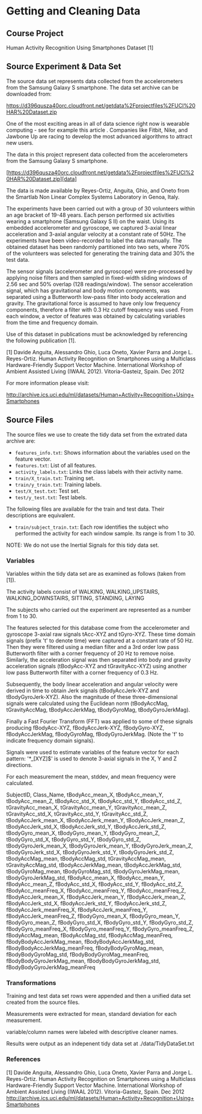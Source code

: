 # Getting and Cleaning Data 

## Course Project

Human Activity Recognition Using Smartphones Dataset [1]

## Source Experiment & Data Set

The source data set represents data collected from the accelerometers from the Samsung Galaxy S smartphone. The data set archive can be downloaded from:

https://d396qusza40orc.cloudfront.net/getdata%2Fprojectfiles%2FUCI%20HAR%20Dataset.zip

One of the most exciting areas in all of data science right now is wearable computing - see for example this article . Companies like Fitbit, Nike, and Jawbone Up are racing to develop the most advanced algorithms to attract new users. 

The data in this project represent data collected from the accelerometers from
the Samsung Galaxy S smartphone.

[https://d396qusza40orc.cloudfront.net/getdata%2Fprojectfiles%2FUCI%20HAR%20Dataset.zip][data]

The data is made available by Reyes-Ortiz, Anguita, Ghio, and Oneto from the
Smartlab Non Linear Complex Systems Laboratory in Genoa, Italy.

The experiments have been carried out with a group of 30 volunteers within an age bracket of 19-48 years. Each person performed six activities wearing a smartphone (Samsung Galaxy S II) on the waist. Using its embedded accelerometer and gyroscope, we captured 3-axial linear acceleration and 3-axial angular velocity at a constant rate of 50Hz. The experiments have been video-recorded to label the data manually. The obtained dataset has been randomly partitioned into two sets, where 70% of the volunteers was selected for generating the training data and 30% the test data.

The sensor signals (accelerometer and gyroscope) were pre-processed by applying noise filters and then sampled in fixed-width sliding windows of 2.56 sec and 50% overlap (128 readings/window). The sensor acceleration signal, which has gravitational and body motion components, was separated using a Butterworth low-pass filter into body acceleration and gravity. The gravitational force is assumed to have only low frequency components, therefore a filter with 0.3 Hz cutoff frequency was used. From each window, a vector of features was obtained by calculating variables from the time and frequency domain.

Use of this dataset in publications must be acknowledged by referencing the following publication [1].

[1] Davide Anguita, Alessandro Ghio, Luca Oneto, Xavier Parra and Jorge L.  Reyes-Ortiz. Human Activity Recognition on Smartphones using a Multiclass Hardware-Friendly Support Vector Machine. International Workshop of Ambient Assisted Living (IWAAL 2012). Vitoria-Gasteiz, Spain. Dec 2012

For more information please visit:

http://archive.ics.uci.edu/ml/datasets/Human+Activity+Recognition+Using+Smartphones

## Source Files

The source files we use to create the tidy data set from the extrated data archive are:

* `features_info.txt`: Shows information about the variables used on the feature vector.
* `features.txt`: List of all features.
* `activity_labels.txt`: Links the class labels with their activity name.
* `train/X_train.txt`: Training set.
* `train/y_train.txt`: Training labels.
* `test/X_test.txt`: Test set.
* `test/y_test.txt`: Test labels.

The following files are available for the train and test data. Their descriptions are equivalent.

* `train/subject_train.txt`: Each row identifies the subject who performed the activity for each window sample. Its range is from 1 to 30.

NOTE: We do not use the Inertial Signals for this tidy data set.

### Variables

Variables within the tidy data set are as examined as follows (taken from [1]).

The activity labels consist of WALKING, WALKING_UPSTAIRS, WALKING_DOWNSTAIRS, SITTING, STANDING, LAYING

The subjects who carried out the experiment are represented as a number from 1 to 30.

The features selected for this database come from the accelerometer and gyroscope 3-axial raw signals tAcc-XYZ and tGyro-XYZ. These time domain signals (prefix 't' to denote time) were captured at a constant rate of 50 Hz. Then they were filtered using a median filter and a 3rd order low pass Butterworth filter with a corner frequency of 20 Hz to remove noise. Similarly, the acceleration signal was then separated into body and gravity acceleration signals (tBodyAcc-XYZ and tGravityAcc-XYZ) using another low pass Butterworth filter with a corner frequency of 0.3 Hz.

Subsequently, the body linear acceleration and angular velocity were derived in time to obtain Jerk signals (tBodyAccJerk-XYZ and tBodyGyroJerk-XYZ). Also the magnitude of these three-dimensional signals were calculated using the Euclidean norm (tBodyAccMag, tGravityAccMag, tBodyAccJerkMag, tBodyGyroMag, tBodyGyroJerkMag).

Finally a Fast Fourier Transform (FFT) was applied to some of these signals producing fBodyAcc-XYZ, fBodyAccJerk-XYZ, fBodyGyro-XYZ, fBodyAccJerkMag, fBodyGyroMag, fBodyGyroJerkMag. (Note the 'f' to indicate frequency domain signals).

Signals were used to estimate variables of the feature vector for each pattern: '*_[XYZ]$' is used to denote 3-axial signals in the X, Y and Z directions.

For each measurement the mean, stddev, and mean frequency were calculated.

SubjectID, Class_Name, tBodyAcc_mean_X, tBodyAcc_mean_Y, tBodyAcc_mean_Z, tBodyAcc_std_X, tBodyAcc_std_Y, tBodyAcc_std_Z, tGravityAcc_mean_X, tGravityAcc_mean_Y, tGravityAcc_mean_Z, tGravityAcc_std_X, tGravityAcc_std_Y, tGravityAcc_std_Z, tBodyAccJerk_mean_X, tBodyAccJerk_mean_Y, tBodyAccJerk_mean_Z, tBodyAccJerk_std_X, tBodyAccJerk_std_Y, tBodyAccJerk_std_Z, tBodyGyro_mean_X, tBodyGyro_mean_Y, tBodyGyro_mean_Z, tBodyGyro_std_X, tBodyGyro_std_Y, tBodyGyro_std_Z, tBodyGyroJerk_mean_X, tBodyGyroJerk_mean_Y, tBodyGyroJerk_mean_Z, tBodyGyroJerk_std_X, tBodyGyroJerk_std_Y, tBodyGyroJerk_std_Z, tBodyAccMag_mean, tBodyAccMag_std, tGravityAccMag_mean, tGravityAccMag_std, tBodyAccJerkMag_mean, tBodyAccJerkMag_std, tBodyGyroMag_mean, tBodyGyroMag_std, tBodyGyroJerkMag_mean, tBodyGyroJerkMag_std, fBodyAcc_mean_X, fBodyAcc_mean_Y, fBodyAcc_mean_Z, fBodyAcc_std_X, fBodyAcc_std_Y, fBodyAcc_std_Z, fBodyAcc_meanFreq_X, fBodyAcc_meanFreq_Y, fBodyAcc_meanFreq_Z, fBodyAccJerk_mean_X, fBodyAccJerk_mean_Y, fBodyAccJerk_mean_Z, fBodyAccJerk_std_X, fBodyAccJerk_std_Y, fBodyAccJerk_std_Z, fBodyAccJerk_meanFreq_X, fBodyAccJerk_meanFreq_Y, fBodyAccJerk_meanFreq_Z, fBodyGyro_mean_X, fBodyGyro_mean_Y, fBodyGyro_mean_Z, fBodyGyro_std_X, fBodyGyro_std_Y, fBodyGyro_std_Z, fBodyGyro_meanFreq_X, fBodyGyro_meanFreq_Y, fBodyGyro_meanFreq_Z, fBodyAccMag_mean, fBodyAccMag_std, fBodyAccMag_meanFreq, fBodyBodyAccJerkMag_mean, fBodyBodyAccJerkMag_std, fBodyBodyAccJerkMag_meanFreq, fBodyBodyGyroMag_mean, fBodyBodyGyroMag_std, fBodyBodyGyroMag_meanFreq, fBodyBodyGyroJerkMag_mean, fBodyBodyGyroJerkMag_std, fBodyBodyGyroJerkMag_meanFreq

### Transformations

Training and test data set rows were appended and then a unified data set created from the source files.

Measurements were extracted for mean, standard deviation for each measurement.

variable/column names were labeled with descriptive cleaner names.

Results were output as an indepenent tidy data set at ./data/TidyDataSet.txt

### References

[1] Davide Anguita, Alessandro Ghio, Luca Oneto, Xavier Parra and Jorge L. Reyes-Ortiz. Human Activity Recognition on Smartphones using a Multiclass Hardware-Friendly Support Vector Machine. International Workshop of Ambient Assisted Living (IWAAL 2012). Vitoria-Gasteiz, Spain. Dec 2012
http://archive.ics.uci.edu/ml/datasets/Human+Activity+Recognition+Using+Smartphones

